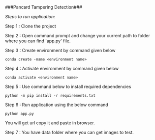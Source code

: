###Pancard Tampering Detection###

*Steps to run application:*

Step 1 : Clone the project

Step 2 : Open command prompt and change your current path to folder where you can find 'app.py' file.

Step 3 : Create environment by command given below

	conda create -name <environment name>

Step 4 : Activate environment by command given below

	conda activate <environment name>

Step 5 : Use command below to install required dependencies

	python -m pip install -r requirements.txt

Step 6 : Run application using the below command

	python app.py

You will get url copy it and paste in browser.

Step 7 : You have data folder where you can get images to test.
